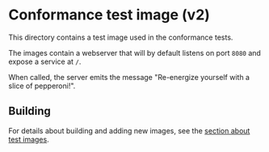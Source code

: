 # Conformance test image (v2)

This directory contains a test image used in the conformance tests.

The images contain a webserver that will by default listens on port
`8080` and expose a service at `/`.

When called, the server emits the message "Re-energize yourself with a slice
of pepperoni!".

## Building

For details about building and adding new images, see the [section about test
images](/test/README.md#test-images).

